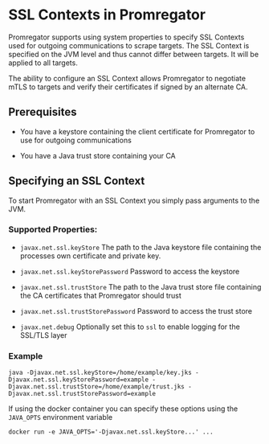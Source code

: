 # SSL Contexts in Promregator

Promregator supports using system properties to specify SSL Contexts used for
outgoing communications to scrape targets. The SSL Context is specified on the JVM
level and thus cannot differ between targets. It will be applied to all targets.

The ability to configure an SSL Context allows Promregator to negotiate mTLS to targets
and verify their certificates if signed by an alternate CA.

## Prerequisites

- You have a keystore containing the client certificate for Promregator to use for
outgoing communications
  
- You have a Java trust store containing your CA

## Specifying an SSL Context

To start Promregator with an SSL Context you simply pass arguments to the JVM.

### Supported Properties:
- `javax.net.ssl.keyStore` The path to the Java keystore file containing the processes
own certificate and private key.
  
- `javax.net.ssl.keyStorePassword` Password to access the keystore

- `javax.net.ssl.trustStore` The path to the Java trust store file containing the CA
certificates that Promregator should trust
  
- `javax.net.ssl.trustStorePassword` Password to access the trust store

- `javax.net.debug` Optionally set this to `ssl` to enable logging for the SSL/TLS layer

### Example

```shell
java -Djavax.net.ssl.keyStore=/home/example/key.jks -Djavax.net.ssl.keyStorePassword=example -Djavax.net.ssl.trustStore=/home/example/trust.jks -Djavax.net.ssl.trustStorePassword=example
```

If using the docker container you can specify these options using the `JAVA_OPTS` environment variable
```shell
docker run -e JAVA_OPTS='-Djavax.net.ssl.keyStore...' ...
```
